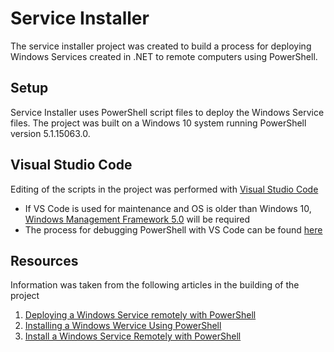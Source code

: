 # Service Installer

The service installer project was created to build a process for deploying Windows Services created in .NET to remote computers using PowerShell.

## Setup

Service Installer uses PowerShell script files to deploy the Windows Service files. The project was built on a Windows 10 system
running PowerShell version 5.1.15063.0.

## Visual Studio Code

Editing of the scripts in the project was performed with [Visual Studio Code](https://code.visualstudio.com/)

* If VS Code is used for maintenance and OS is older than Windows 10, [Windows Management Framework 5.0](https://www.microsoft.com/en-us/download/details.aspx?id=50395) will be required
* The process for debugging PowerShell with VS Code can be found [here](https://github.com/PowerShell/PowerShell/blob/master/docs/learning-powershell/using-vscode.md#debugging-with-visual-studio-code)

## Resources

Information was taken from the following articles in the building of the project

1. [Deploying a Windows Service remotely with PowerShell](http://www.ben-morris.com/deploying-a-windows-service-remotely-with-powershell/)
1. [Installing a Windows Wervice Using PowerShell](http://blog.aggregatedintelligence.com/2011/12/installing-windows-service-using.html)
1. [Install a Windows Service Remotely with PowerShell](http://www.geoffhudik.com/tech/2012/3/22/install-a-windows-service-remotely-with-powershell.html)